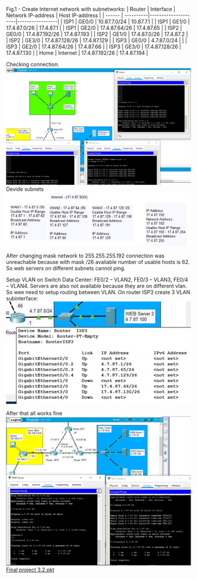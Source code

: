 Fig.1 - Create Internet network with subnetworks:
| Router | Interface | Network IP-address  | Host IP-address |
| ------ | ----------|---------------------|-----------------|
| ISP1   | GE0/0     | 10.87.7.0/24        | 10.87.7.1       |
| ISP1   | GE1/0     | 17.4.87.0/26        | 17.4.87.1       |
| ISP1   | GE2/0     | 17.4.87.64/26       | 17.4.87.65      |
| ISP2   | GE0/0     | 17.4.87.192/26      | 17.4.87.193     |
| ISP2   | GE1/0     | 17.4.87.0/26        | 17.4.87.2       |
| ISP2   | GE3/0     | 17.4.87.128/26      | 17.4.87.129     |
| ISP3   | GE0/0     | 4.7.87.0/24         |                 |
| ISP3   | GE2/0     | 17.4.87.64/26       | 17.4.87.66      |
| ISP3   | GE3/0     | 17.4.87.128/26      | 17.4.87.130     |
| Home   | Internet  | 17.4.87.192/26      | 17.4.87.194     |

Checking connection:
<img src="images/3.2.5.jpg">
Devide subnets  
<img src="images/subnets.jpg">  

After changing mask network to 255.255.255.192 connection was unreachable because with mask /26 avaliable number of usable hosts is 62. So web servers on different subnets cannot ping.

Setup  VLAN on Switch Data Center:  FE0/2 – VLAN2, FE0/3 – VLAN3, FE0/4 – VLAN4. Servers are also not available because they are on different vlan.
So wee need to setup routing between VLAN.
On router ISP3 create 3 VLAN subinterface:
<img src="images/3.2.14.jpg">

After that all works fine
<img src="images/3.2a.jpg">
[Final project 3.2.pkt](https://github.com/hazard2005/DevOps_online_Odessa_2022Q1Q2/raw/main/m3/task3.2/projects/3.2.pkt)
